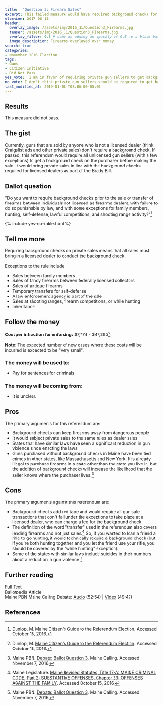```yaml
---
title:  "Question 3: Firearm Sales"
excerpt: This failed measure would have required background checks for unlicensed gun sellers.
election: 2017-06-13
header:
  overlay_image: /assets/img/2016_11/Question3_Firearms.jpg
  teaser: /assets/img/2016_11/Question3_Firearms.jpg
  overlay_filter: 0.5 # same as adding an opacity of 0.5 to a black background
  image_description: Firearms overlayed over money
search: true
categories:
- November 2016 Election
tags:
- Guns
- Citizen Initiative
- Did Not Pass
yes_vote:  I am in favor of requiring private gun sellers to get background checks on the people buying their guns.
no_vote: I don't think private gun sellers should be required to get background check on the people buying their guns.
last_modified_at: 2019-01-08 T08:06:00-05:00
---
```


## Results
This measure did not pass.

## The gist
Currently, guns that are sold by anyone who is not a licensed dealer (think Craigslist ads and other private sales) don't require a background check.  If passed, this referendum would require all unlicensed gun sellers (with a few exceptions) to get a background check on the purchaser before making the sale.  It would bring private sales in line with the background checks required for licensed dealers as part of the Brady Bill.

## Ballot question
"Do you want to require background checks prior to the sale or transfer of firearms between individuals not licensed as firearms dealers, with failure to do so punishable by law, and with some exceptions for family members, hunting, self-defense, lawful competitions, and shooting range activity?"[^2]

{% include yes-no-table.html %}


## Tell me more
Requiring background checks on private sales means that all sales must bring in a licensed dealer to conduct the background check.
<br><br>
Exceptions to the rule include:
* Sales between family members
* Sales of fancy firearms between federally licensed collectors
* Sales of antique firearms
* Temporary transfers for self-defense
* A law enforcement agency is part of the sale
* Sales at shooting ranges, firearm competitions, or while hunting
* Inheritance

## Follow the money
**Cost per infraction for enforcing:** $7,774 - $47,285[^2]
<br><br>
**Note:** The expected number of new cases where these costs will be incurred is expected to be "very small".

### The money will be used to:
* Pay for sentences for criminals

### The money will be coming from:
* It is unclear.

## Pros
The primary arguments for this referendum are:

* Background checks can keep firearms away from dangerous people
* It would subject private sales to the same rules as dealer sales
* States that have similar laws have seen a significant reduction in gun violence since enacting the laws
* Guns purchased without background checks in Maine have been tied crimes in other states, like Massachusetts and New York.  It is already illegal to purchase firearms in a state other than the state you live in, but the addition of background checks will increase the likelihood that the seller knows where the purchaser lives.[^4]

## Cons
The primary arguments against this referendum are:
* Background checks add red tape and would require all gun sale transactions that don't fall under the exceptions to take place at a licensed dealer, who can charge a fee for the background check.
* The definition of the word "transfer" used in the referendum also covers lending firearms and not just sales.[^3]  So, if you wanted to loan a friend a rifle to go hunting, it would technically require a background check (but if you're both hunting together and you let the friend use your rifle, you should be covered by the "while hunting" exception).
* Some of the states with similar laws include suicides in their numbers about a reduction in gun violence.[^4]

## Further reading
[Full Text](http://www.maine.gov/sos/cec/elec/citizens/background.pdf)
<br>[Ballotpedia Article](https://ballotpedia.org/Maine_Background_Checks_for_Gun_Sales,_Question_3_(2016))
<br>Maine PBN Maine Calling Debate: [Audio](http://mainepublic.org/post/debate-ballot-question-3#stream/0) (52:54) | [Video](http://video.mainepublic.org/video/2365875159/) (49:47)

## References
[^1]: Ballotpedia State Desk. [Maine Background Checks for Gun Sales, Question 3 (2016)](https://ballotpedia.org/Maine_Background_Checks_for_Gun_Sales,_Question_3_(2016)). Ballotpedia.  Accessed October 15, 2016.

[^2]: Dunlop, M. [Maine Citizen's Guide to the Referendum Election](http://www.state.me.us/sos/cec/elec/upcoming/citizensguide2016.pdf). Accessed October 15, 2016.

[^3]: Maine Legislature.  [Maine Revised Statutes, Title 17-A: MAINE CRIMINAL CODE, Part 2: SUBSTANTIVE OFFENSES, Chapter 23: OFFENSES AGAINST THE FAMILY](http://www.maineballot.org/Title%2017-A:%20MAINE%20CRIMINAL%20CODE%20Part%202:%20SUBSTANTIVE%20OFFENSES%20Chapter%2023:%20OFFENSES%20AGAINST%20THE%20FAMILY).  Accessed October 15, 2016.

[^4]: Maine PBN.  [Debate: Ballot Question 3](http://mainepublic.org/post/debate-ballot-question-3#stream/0).  Maine Calling.  Accessed November 7, 2016.

